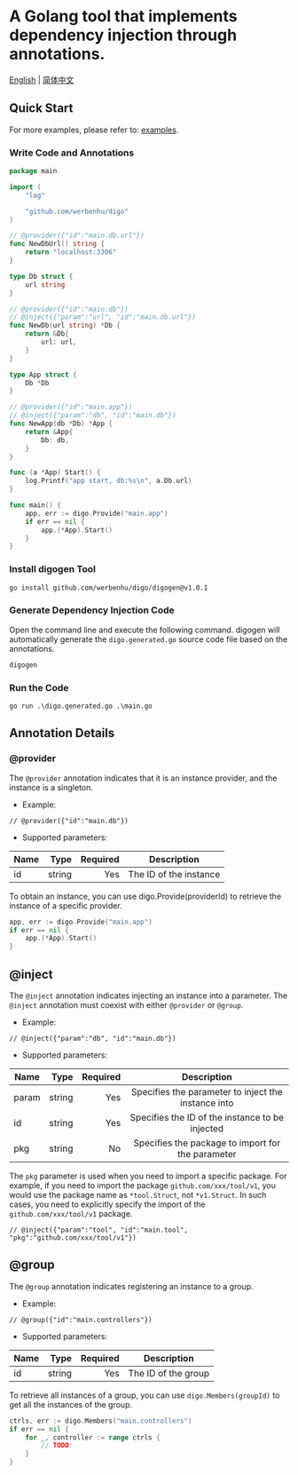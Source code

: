 # A Golang tool that implements dependency injection through annotations.


[English](README.md) | [简体中文](README-CN.md)

## Quick Start

For more examples, please refer to: [examples](examples).

### Write Code and Annotations

```go
package main

import (
	"log"

	"github.com/werbenhu/digo"
)

// @provider({"id":"main.db.url"})
func NewDbUrl() string {
	return "localhost:3306"
}

type Db struct {
	url string
}

// @provider({"id":"main.db"})
// @inject({"param":"url", "id":"main.db.url"})
func NewDb(url string) *Db {
	return &Db{
		url: url,
	}
}

type App struct {
	Db *Db
}

// @provider({"id":"main.app"})
// @inject({"param":"db", "id":"main.db"})
func NewApp(db *Db) *App {
	return &App{
		Db: db,
	}
}

func (a *App) Start() {
	log.Printf("app start, db:%s\n", a.Db.url)
}

func main() {
	app, err := digo.Provide("main.app")
	if err == nil {
		app.(*App).Start()
	}
}
```

### Install digogen Tool

```sh
go install github.com/werbenhu/digo/digogen@v1.0.1
```

### Generate Dependency Injection Code

Open the command line and execute the following command. digogen will automatically generate the `digo.generated.go` source code file based on the annotations.
```sh
digogen
```

### Run the Code

`go run .\digo.generated.go .\main.go`


## Annotation Details

### @provider

The `@provider` annotation indicates that it is an instance provider, and the instance is a singleton.

- Example:
```
// @provider({"id":"main.db"})
```
- Supported parameters:

| Name | Type | Required | Description |
| -------- | -----: | -----: | :----: |
| id     | string |  Yes| The ID of the instance    |

To obtain an instance, you can use digo.Provide(providerId) to retrieve the instance of a specific provider.
```go
app, err := digo.Provide("main.app")
if err == nil {
	app.(*App).Start()
}

```

## @inject
The `@inject` annotation indicates injecting an instance into a parameter. The `@inject` annotation must coexist with either `@provider` or `@group`.

- Example:
```
// @inject({"param":"db", "id":"main.db"})
```
- Supported parameters:

| Name | Type | Required | Description   |
| -------- | -----:  | -----:  |:----:  |
| param     | string |Yes|   Specifies the parameter to inject the instance into    |
| id     | string | Yes|   Specifies the ID of the instance to be injected    |
| pkg     | string | No |   Specifies the package to import for the parameter    |

The `pkg` parameter is used when you need to import a specific package. For example, if you need to import the package `github.com/xxx/tool/v1`, you would use the package name as `*tool.Struct`, not `*v1.Struct`. In such cases, you need to explicitly specify the import of the `github.com/xxx/tool/v1` package.

```
// @inject({"param":"tool", "id":"main.tool", "pkg":"github.com/xxx/tool/v1"})
```

## @group

The `@group` annotation indicates registering an instance to a group.

- Example:
```
// @group({"id":"main.controllers"})
```

- Supported parameters:

| Name | Type | Required | Description |
| -------- | -----: | -----: | :----: |
| id     | string |  Yes | The ID of the group   |

To retrieve all instances of a group, you can use `digo.Members(groupId)` to get all the instances of the group.

```go
ctrls, err := digo.Members("main.controllers")
if err == nil {
    for _, controller := range ctrls {
        // TODO:
    }
}
```